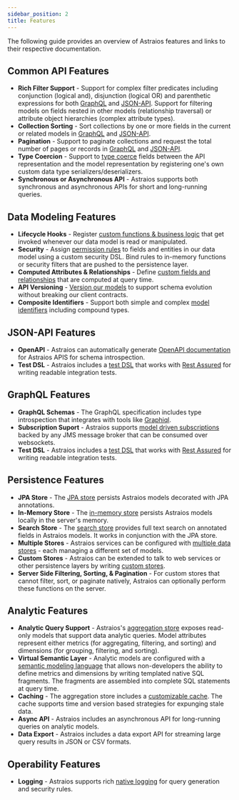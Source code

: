 ```yaml
---
sidebar_position: 2
title: Features
---
```

<!-- markdown-link-check-disable -->
The following guide provides an overview of Astraios features and links to their respective documentation.

Common API Features
-------------------

- **Rich Filter Support** - Support for complex filter predicates including conjunction (logical and), disjunction
  (logical OR) and parenthetic expressions for both [GraphQL](graphql#filtering) and [JSON-API](jsonapi#filtering).
  Support for filtering models on fields nested in other models (relationship traversal) or attribute object
  hierarchies (complex attribute types).
- **Collection Sorting** - Sort collections by one or more fields in the current or related models in
  [GraphQL](graphql#sorting) and [JSON-API](jsonapi#sorting).
- **Pagination** - Support to paginate collections and request the total number of pages or records in
  [GraphQL](graphql#pagination) and [JSON-API](jsonapi#pagination).
- **Type Coercion** - Support to [type coerce](clientapis#type-coercion) fields between the API representation and
  the model representation by registering one's own custom data type serializers/deserializers.
- **Synchronous or Asynchronous API** - Astraios supports both synchronous and asynchronous APIs for short and
  long-running queries.

Data Modeling Features
----------------------

- **Lifecycle Hooks** - Register [custom functions & business logic](data-model.md#lifecycle-hooks) that get invoked
  whenever our data model is read or manipulated.
- **Security** - Assign [permission rules](security) to fields and entities in our data model using a custom security
  DSL.  Bind rules to in-memory functions or security filters that are pushed to the persistence layer.
- **Computed Attributes & Relationships** - Define [custom fields and relationships](data-model.md#computed-attributes)
  that are computed at query time.
- **API Versioning** - [Version our models](data-model.md#api-versions) to support schema evolution without breaking our
  client contracts.
- **Composite Identifiers** - Support both simple and complex [model identifiers](data-model.md#model-identifiers)
  including compound types.

JSON-API Features
-----------------

- **OpenAPI** - Astraios can automatically generate [OpenAPI documentation](openapi.md) for Astraios APIS for schema
  introspection.
- **Test DSL** - Astraios includes a [test DSL](test) that works with [Rest Assured](https://rest-assured.io/) for
  writing readable integration tests.

GraphQL Features
----------------

- **GraphQL Schemas** - The GraphQL specification includes type introspection that integrates with tools like [Graphiql](https://github.com/graphql/graphiql).
- **Subscription Suport** - Astraios supports [model driven subscriptions](subscriptions) backed by any JMS message
  broker that can be consumed over websockets.
- **Test DSL** - Astraios includes a [test DSL](test) that works with [Rest Assured](https://rest-assured.io/) for
  writing readable integration tests.

Persistence Features
--------------------

- **JPA Store** - The [JPA store](datastores#jpa-store) persists Astraios models decorated with JPA annotations.
- **In-Memory Store** - The [in-memory store](datastores#in-memory-store) persists Astraios models locally in the
  server's memory.
- **Search Store** - The [search store](datastores#search-store) provides full text search on annotated fields in
  Astraios models.  It works in conjunction with the JPA store.
- **Multiple Stores** - Astraios services can be configured with [multiple data stores](datastores#multiple-stores) -
  each managing a different set of models.
- **Custom Stores** - Astraios can be extended to talk to web services or other persistence layers by writing
  [custom stores](datastores#custom-stores).
- **Server Side Filtering, Sorting, & Pagination** - For custom stores that cannot filter, sort, or paginate natively,
  Astraios can optionally perform these functions on the server.

Analytic Features
-----------------

- **Analytic Query Support** - Astraios's [aggregation store](analytics) exposes read-only models that support data
  analytic queries.  Model attributes represent either metrics (for aggregating, filtering, and sorting) and
  dimensions (for grouping, filtering, and sorting).
- **Virtual Semantic Layer** - Analytic models are configured with a
  [semantic modeling language](analytics.html#model-configuration) that allows non-developers the ability to define
  metrics and dimensions by writing templated native SQL fragments. The fragments are assembled into complete SQL
  statements at query time.
- **Caching** - The aggregation store includes a [customizable cache](performance.md#aggregationdatastore-cache). The
  cache supports time and version based strategies for expunging stale data.
- **Async API** - Astraios includes an asynchronous API for long-running queries on analytic models.
- **Data Export** - Astraios includes a data export API for streaming large query results in JSON or CSV formats.

Operability Features
--------------------

- **Logging** - Astraios supports rich [native logging](audit.md) for query generation and security rules.

<!-- markdown-link-check-enable -->

